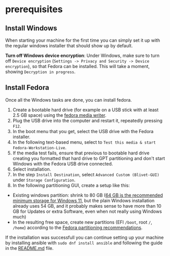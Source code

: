 # prerequisites

## Install Windows

When starting your machine for the first time you can simply set it up with the regular windows installer that should show up by default.

**Turn off Windows device encryption**: Under Windows, make sure to turn off `Device encryption` (`Settings -> Privacy and Security -> Device encryption`), so that Fedora can be installed.
This will take a moment, showing `Decryption in progress`.

## Install Fedora

Once all the Windows tasks are done, you can install fedora.

1. Create a bootable hard drive (for example on a USB stick with at least 2.5 GB space) using the [fedora media writer](https://fedoraproject.org/workstation/download).
2. Plug the USB drive into the computer and restart it, repeatedly pressing `F12`.
3. In the boot menu that you get, select the USB drive with the Fedora installer.
4. In the following text-based menu, select to `Test this media & start Fedora-Workstation-Live`.
5. If the media test fails, ensure that previous to bootable hard drive creating you formatted that hard drive to GPT partitioning and don't start Windows with the Fedora USB drive connected.
6. Select installation.
7. In the step `Install Destination`, select `Advanced Custom (Blivet-GUI)` under `Storage Configuration`.
8. In the following partitioning GUI, create a setup like this:
  * Existing windows partition: shrink to 80 GB ([64 GB is the recommended minimum storage for Windows 11](https://www.microsoft.com/en-us/windows/windows-11-specifications), but the plain Windows installation already uses 54 GB, and it probably makes sense to have more than 10 GB for Updates or extra Software, even when not really using Windows much)
  * In the resulting free space, create new partitions (EFI `/boot`, root `/`, `/home`) according to the [Fedora partitioning recommendations](https://docs.fedoraproject.org/en-US/fedora/f36/install-guide/install/Installing_Using_Anaconda/#sect-installation-gui-manual-partitioning-recommended).

If the installation was successfull you can continue setting up your machine by installing ansible with `sudo dnf install ansible` and following the guide in the [README.md](README.md) file.
